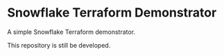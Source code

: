 # Snowflake Terraform Demonstrator

A simple Snowflake Terraform demonstrator.

This repository is still be developed.
